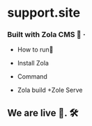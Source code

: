 # support.site
### Built with Zola CMS 🤖 ·

- How to run🚀
+ Install Zola

- Command
+ Zola build
+Zole Serve

## We are live  🦾. 🛠️
